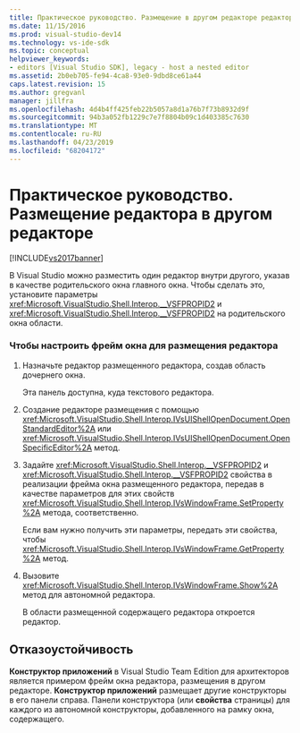 ```yaml
---
title: Практическое руководство. Размещение в другом редакторе редактор | Документация Майкрософт
ms.date: 11/15/2016
ms.prod: visual-studio-dev14
ms.technology: vs-ide-sdk
ms.topic: conceptual
helpviewer_keywords:
- editors [Visual Studio SDK], legacy - host a nested editor
ms.assetid: 2b0eb705-fe94-4ca8-93e0-9dbd8ce61a44
caps.latest.revision: 15
ms.author: gregvanl
manager: jillfra
ms.openlocfilehash: 4d4b4ff425feb22b5057a8d1a76b7f73b8932d9f
ms.sourcegitcommit: 94b3a052fb1229c7e7f8804b09c1d403385c7630
ms.translationtype: MT
ms.contentlocale: ru-RU
ms.lasthandoff: 04/23/2019
ms.locfileid: "68204172"
---
```

# <a name="how-to-host-an-editor-in-another-editor"></a>Практическое руководство. Размещение редактора в другом редакторе
[!INCLUDE[vs2017banner](../includes/vs2017banner.md)]

В Visual Studio можно разместить один редактор внутри другого, указав в качестве родительского окна главного окна. Чтобы сделать это, установите параметры <xref:Microsoft.VisualStudio.Shell.Interop.__VSFPROPID2> и <xref:Microsoft.VisualStudio.Shell.Interop.__VSFPROPID2> на родительского окна области.  
  
### <a name="to-set-up-the-window-frame-to-host-an-editor"></a>Чтобы настроить фрейм окна для размещения редактора  
  
1. Назначьте редактор размещенного редактора, создав область дочернего окна.  
  
     Эта панель доступна, куда текстового редактора.  
  
2. Создание редакторе размещения с помощью <xref:Microsoft.VisualStudio.Shell.Interop.IVsUIShellOpenDocument.OpenStandardEditor%2A> или <xref:Microsoft.VisualStudio.Shell.Interop.IVsUIShellOpenDocument.OpenSpecificEditor%2A> метод.  
  
3. Задайте <xref:Microsoft.VisualStudio.Shell.Interop.__VSFPROPID2> и <xref:Microsoft.VisualStudio.Shell.Interop.__VSFPROPID2> свойства в реализации фрейма окна размещенного редактора, передав в качестве параметров для этих свойств <xref:Microsoft.VisualStudio.Shell.Interop.IVsWindowFrame.SetProperty%2A> метода, соответственно.  
  
     Если вам нужно получить эти параметры, передать эти свойства, чтобы <xref:Microsoft.VisualStudio.Shell.Interop.IVsWindowFrame.GetProperty%2A> метод.  
  
4. Вызовите <xref:Microsoft.VisualStudio.Shell.Interop.IVsWindowFrame.Show%2A> метод для автономной редактора.  
  
     В области размещенной содержащего редактора откроется редактор.  
  
## <a name="robust-programming"></a>Отказоустойчивость  
 **Конструктор приложений** в Visual Studio Team Edition для архитекторов является примером фрейм окна редактора, размещения в другом редакторе. **Конструктор приложений** размещает другие конструкторы в его панели справа. Панели конструктора (или **свойства** страницы) для каждого из автономной конструкторы, добавленного на рамку окна, содержащего.
